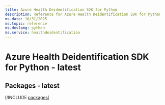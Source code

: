 ```yaml
---
title: Azure Health Deidentification SDK for Python
description: Reference for Azure Health Deidentification SDK for Python
ms.date: 10/31/2025
ms.topic: reference
ms.devlang: python
ms.service: healthdeidentification
---
```

# Azure Health Deidentification SDK for Python - latest
## Packages - latest
[!INCLUDE [packages](health-deidentification-index.md)]